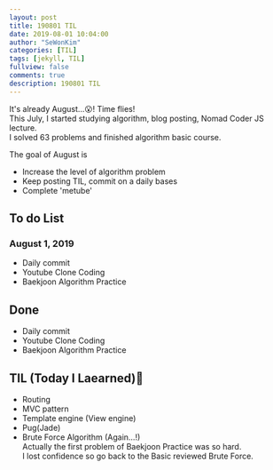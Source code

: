 ```yaml
---
layout: post
title: 190801 TIL
date: 2019-08-01 10:04:00
author: "SeWonKim"
categories: [TIL]
tags: [jekyll, TIL]
fullview: false
comments: true
description: 190801 TIL
---
```


It's already August...😮! Time flies!    
This July, I started studying algorithm, blog posting, Nomad Coder JS lecture.      
I solved 63 problems and finished algorithm basic course.      

The goal of August is 
* Increase the level of algorithm problem
* Keep posting TIL, commit on a daily bases
* Complete 'metube'


## To do List 
### August 1, 2019
* Daily commit
* Youtube Clone Coding
* Baekjoon Algorithm Practice



## Done 
* Daily commit
* Youtube Clone Coding
* Baekjoon Algorithm Practice


## TIL (Today I Laearned)🤔
* Routing
* MVC pattern
* Template engine (View engine)
* Pug(Jade)
* Brute Force Algorithm (Again...!)   
  Actually the first problem of Baekjoon Practice was so hard.    
  I lost confidence so go back to the Basic reviewed Brute Force.

